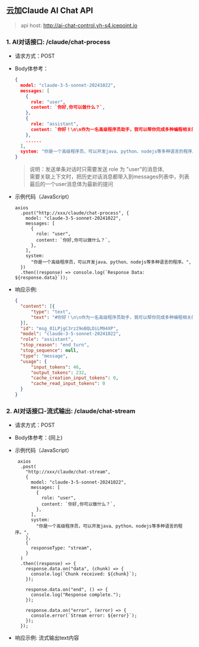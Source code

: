 ## 云加Claude AI Chat API


> api host: http://ai-chat-control.yh-s4.icepoint.io

### 1. AI对话接口: /claude/chat-process

- 请求方式：POST
- Body体参考：
  ```json
  {
    model: "claude-3-5-sonnet-20241022",
    messages: [
      {
        role: "user",
        content: `你好,你可以做什么？`,
      },
      {
        role: "assistant",
        content: `你好！\n\n作为一名高级程序员助手，我可以帮你完成多种编程相关的任务，....`,
      },
      ......  
    ],
    system: "你是一个高级程序员，可以开发java、python、nodejs等多种语言的程序。",
  }
  ```
  > 说明：发送单条对话时只需要发送  role 为 "user"的消息体,<br /> 需要关联上下文时，把历史对话消息都带入到messages列表中，列表最后的一个user消息体为最新的提问

- 示例代码（JavaScript）

  ```
  axios
    .post("http://xxx/claude/chat-process", {
      model: "claude-3-5-sonnet-20241022",
      messages: [
        {
          role: "user",
          content: `你好,你可以做什么？`,
        },
      ],
      system:
        "你是一个高级程序员，可以开发java、python、nodejs等多种语言的程序。",
    })
    .then((response) => console.log(`Response Data: ${response.data}`));
  ```
  
- 响应示例:
  ```json
  {
    "content": [{
    	"type": "text",
    	"text": "#你好！\n\n作为一名高级程序员助手，我可以帮你完成多种编程相关的任务..."
    }],
    "id": "msg_01LPjgC3rz29oBQLDiLM94XP",
    "model": "claude-3-5-sonnet-20241022",
    "role": "assistant",
    "stop_reason": "end_turn",
    "stop_sequence": null,
    "type": "message",
    "usage": {
    	"input_tokens": 46,
    	"output_tokens": 232,
    	"cache_creation_input_tokens": 0,
    	"cache_read_input_tokens": 0
    }
  }
  ```
  
### 2. AI对话接口-流式输出: /claude/chat-stream

- 请求方式：POST
- Body体参考：(同上)
- 示例代码（JavaScript）

  ```
   axios
    .post(
      "http://xxx/claude/chat-stream",
      {
        model: "claude-3-5-sonnet-20241022",
        messages: [
          {
            role: "user",
            content: `你好,你可以做什么？`,
          },
        ],
        system:
          "你是一个高级程序员，可以开发java、python、nodejs等多种语言的程序。",
      },
      {
        responseType: "stream",
      }
    )
    .then((response) => {
      response.data.on("data", (chunk) => {
        console.log(`Chunk received: ${chunk}`);
      });

      response.data.on("end", () => {
        console.log("Response complete.");
      });

      response.data.on("error", (error) => {
        console.error(`Stream error: ${error}`);
      });
    });
  ```


- 响应示例: 流式输出text内容
